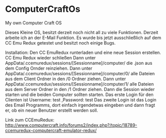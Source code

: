 # ComputerCraftOs
My own Computer Craft OS

Dieses Kleine OS, besitzt derzeit noch nicht all zu viele Funktionen.
Derzeit arbeite ich an der E-Mail Funktion.
Es wurde bis jetzt ausschließlich auf dem CC Emu Redux getestet und besitzt noch einige Bugs.


Installation:
Den CC EmuRedux runterladen und eine neue Session erstellen.
CC Emu Redux wieder schließen
Dann unter AppData/.ccemuredux/sessions/[Sessionname]/computer/ die .json aus dem Config Ornder reinziehen.
Dann unter AppData/.ccemuredux/sessions/[Sessionname]/computer/0/ alle Dateien aus dem Client Ordner in den /0 Ordner ziehen.
Dann unter AppData/.ccemuredux/sessions/[Sessionname]/computer/1/ alle Dateien aus dem Server Ordner in den /1 Ordner ziehen.
Dann die Session wieder starten und die beiden Computer sollten starten.
Das erste Login für den Clienten ist Username: test ,Password: test
Das zweite Login ist das Login des Email Programms, dort einfach irgendetwas eingeben und dann fragt er, ob ein neuer Benutzer erstellt werden soll.

Link zum CCEmuRedux:
http://www.computercraft.info/forums2/index.php?/topic/18789-ccemuredux-computercraft-emulator-redux/
